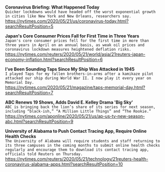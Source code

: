 **Coronavirus Briefing: What Happened Today**\
`Quicker lockdowns would have headed off the worst exponential growth in cities like New York and New Orleans, researchers say.`\
https://nytimes.com/2020/05/21/us/coronavirus-today.html?searchResultPosition=5

**Japan's Core Consumer Prices Fall for First Time in Three Years**\
`Japan's core consumer prices fell for the first time in more than three years in April on an annual basis, as weak oil prices and coronavirus lockdown measures heightened deflation risks.`\
https://nytimes.com/reuters/2020/05/21/world/asia/21reuters-japan-economy-inflation.html?searchResultPosition=6

**I’ve Been Sounding Taps Since My Ship Was Attacked in 1945**\
`I played Taps for my fallen brothers-in-arms after a kamikaze pilot attacked our ship during World War II. I now play it every year on Memorial Day.`\
https://nytimes.com/2020/05/21/magazine/taps-memorial-day.html?searchResultPosition=7

**ABC Renews 19 Shows, Adds David E. Kelley Drama 'Big Sky'**\
`ABC is bringing back the lion’s share of its series for next season, including “black-ish,” “A Million Little Things” and “The Rookie.”`\
https://nytimes.com/aponline/2020/05/21/us/ap-us-tv-new-season-abc.html?searchResultPosition=9

**University of Alabama to Push Contact Tracing App, Require Online Health Checks**\
`The University of Alabama will require students and staff returning to its three campuses in the coming months to submit online health checks regularly and encourage them to download its contact tracing app, officials told Reuters on Thursday.`\
https://nytimes.com/reuters/2020/05/21/technology/21reuters-health-coronavirus-alabama-apps.html?searchResultPosition=10

